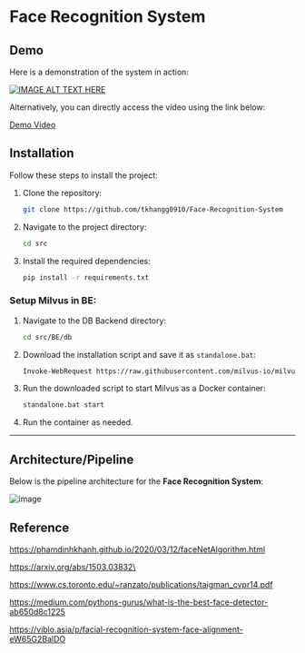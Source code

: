 # Face Recognition System

## Demo

Here is a demonstration of the system in action:

[![IMAGE ALT TEXT HERE](https://i.sstatic.net/Vp2cE.png)](https://www.youtube.com/watch?v=Ju-ulKgFzLQ)


Alternatively, you can directly access the video using the link below:

[Demo Video](https://github.com/tkhangg0910/Face-Recoginition-System/blob/main/src/Demo/demo.mp4)
## Installation

Follow these steps to install the project:

1. Clone the repository:
    ```bash
    git clone https://github.com/tkhangg0910/Face-Recognition-System
    ```
2. Navigate to the project directory:
    ```bash
    cd src
    ```
3. Install the required dependencies:
    ```bash
    pip install -r requirements.txt
    ```

### Setup Milvus in BE:
1. Navigate to the DB Backend directory:
    ```bash
    cd src/BE/db
    ```
2. Download the installation script and save it as `standalone.bat`:
    ```bash
    Invoke-WebRequest https://raw.githubusercontent.com/milvus-io/milvus/refs/heads/master/scripts/standalone_embed.bat -OutFile standalone.bat
    ```
3. Run the downloaded script to start Milvus as a Docker container:
    ```bash
    standalone.bat start
    ```
4. Run the container as needed.

---

## Architecture/Pipeline

Below is the pipeline architecture for the **Face Recognition System**:

![image](https://github.com/user-attachments/assets/84c0ac14-5aed-4091-a1f8-01255524298f)

## Reference
https://phamdinhkhanh.github.io/2020/03/12/faceNetAlgorithm.html

https://arxiv.org/abs/1503.03832\

https://www.cs.toronto.edu/~ranzato/publications/taigman_cvpr14.pdf

https://medium.com/pythons-gurus/what-is-the-best-face-detector-ab650d8c1225

https://viblo.asia/p/facial-recognition-system-face-alignment-eW65G2BalDO
